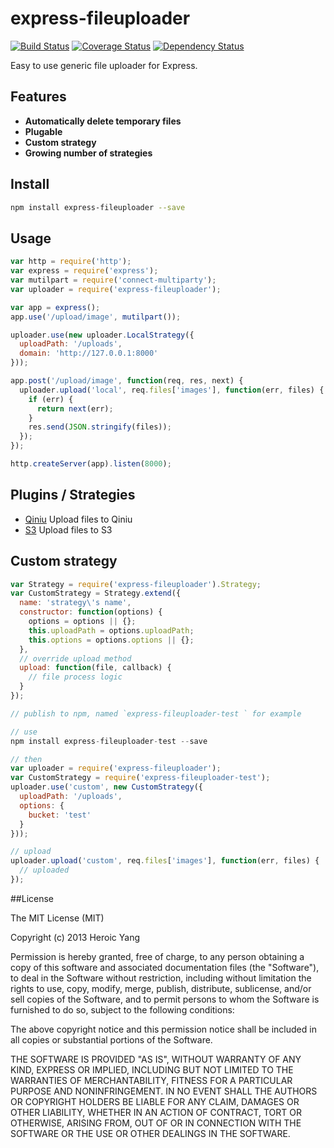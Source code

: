express-fileuploader
===================

[![Build Status](https://travis-ci.org/heroicyang/express-fileuploader.png)](https://travis-ci.org/heroicyang/express-fileuploader]) [![Coverage Status](https://coveralls.io/repos/heroicyang/express-fileuploader/badge.png)](https://coveralls.io/r/heroicyang/express-fileuploader)  [![Dependency Status](https://gemnasium.com/heroicyang/express-fileuploader.png)](https://gemnasium.com/heroicyang/express-fileuploader)

Easy to use generic file uploader for Express.

## Features

- **Automatically delete temporary files**
- **Plugable**
- **Custom strategy**
- **Growing number of strategies**

## Install

```bash
npm install express-fileuploader --save
```

## Usage

```javascript
var http = require('http');
var express = require('express');
var mutilpart = require('connect-multiparty');
var uploader = require('express-fileuploader');

var app = express();
app.use('/upload/image', mutilpart());

uploader.use(new uploader.LocalStrategy({
  uploadPath: '/uploads',
  domain: 'http://127.0.0.1:8000'
}));

app.post('/upload/image', function(req, res, next) {
  uploader.upload('local', req.files['images'], function(err, files) {
    if (err) {
      return next(err);
    }
    res.send(JSON.stringify(files));
  });
});

http.createServer(app).listen(8000);
```

## Plugins / Strategies

- [Qiniu](https://github.com/heroicyang/express-uploader-qiniu)   Upload files to Qiniu
- [S3](https://github.com/heroicyang/express-uploader-s3)      Upload files to S3

## Custom strategy

```javascript
var Strategy = require('express-fileuploader').Strategy;
var CustomStrategy = Strategy.extend({
  name: 'strategy\'s name',
  constructor: function(options) {
    options = options || {};
    this.uploadPath = options.uploadPath;
    this.options = options.options || {};
  },
  // override upload method
  upload: function(file, callback) {
    // file process logic
  }
});

// publish to npm, named `express-fileuploader-test ` for example

// use
npm install express-fileuploader-test --save

// then
var uploader = require('express-fileuploader');
var CustomStrategy = require('express-fileuploader-test');
uploader.use('custom', new CustomStrategy({
  uploadPath: '/uploads',
  options: {
    bucket: 'test'
  }
}));

// upload
uploader.upload('custom', req.files['images'], function(err, files) {
  // uploaded
});
```

##License

The MIT License (MIT)

Copyright (c) 2013 Heroic Yang

Permission is hereby granted, free of charge, to any person obtaining a copy of
this software and associated documentation files (the "Software"), to deal in
the Software without restriction, including without limitation the rights to
use, copy, modify, merge, publish, distribute, sublicense, and/or sell copies of
the Software, and to permit persons to whom the Software is furnished to do so,
subject to the following conditions:

The above copyright notice and this permission notice shall be included in all
copies or substantial portions of the Software.

THE SOFTWARE IS PROVIDED "AS IS", WITHOUT WARRANTY OF ANY KIND, EXPRESS OR
IMPLIED, INCLUDING BUT NOT LIMITED TO THE WARRANTIES OF MERCHANTABILITY, FITNESS
FOR A PARTICULAR PURPOSE AND NONINFRINGEMENT. IN NO EVENT SHALL THE AUTHORS OR
COPYRIGHT HOLDERS BE LIABLE FOR ANY CLAIM, DAMAGES OR OTHER LIABILITY, WHETHER
IN AN ACTION OF CONTRACT, TORT OR OTHERWISE, ARISING FROM, OUT OF OR IN
CONNECTION WITH THE SOFTWARE OR THE USE OR OTHER DEALINGS IN THE SOFTWARE.
